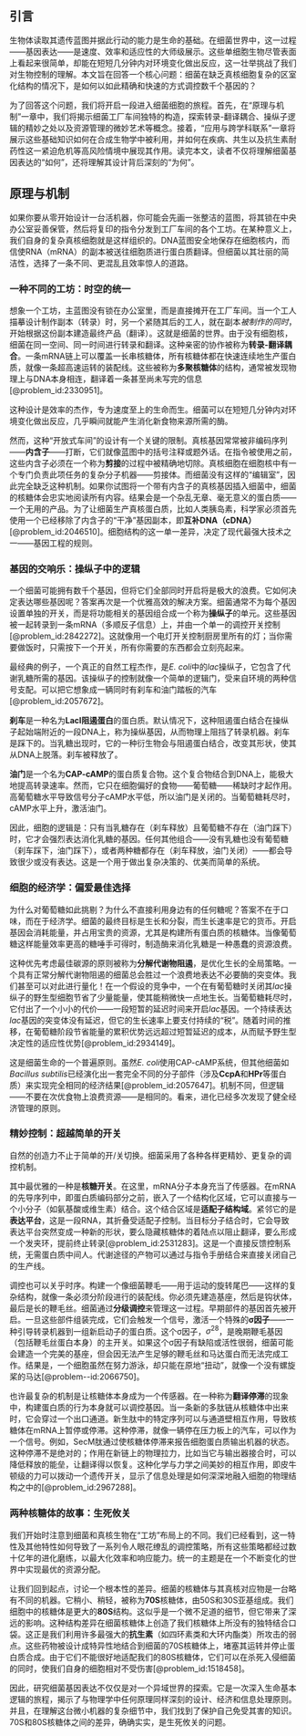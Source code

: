 ## 引言
生物体读取其遗传蓝图并据此行动的能力是生命的基础。在细菌世界中，这一过程——基因表达——是速度、效率和适应性的大师级展示。这些单细胞生物尽管表面上看起来很简单，却能在短短几分钟内对环境变化做出反应，这一壮举挑战了我们对生物控制的理解。本文旨在回答一个核心问题：细菌在缺乏真核细胞复杂的区室化结构的情况下，是如何以如此精确和快速的方式调控数千个基因的？

为了回答这个问题，我们将开启一段进入细菌细胞的旅程。首先，在“原理与机制”一章中，我们将揭示细菌工厂车间独特的构造，探索转录-翻译耦合、操纵子逻辑的精妙之处以及资源管理的微妙艺术等概念。接着，“应用与跨学科联系”一章将展示这些基础知识如何在合成生物学中被利用，并如何在疾病、共生以及抗生素耐药性这一紧迫危机等高风险情境中展现其作用。读完本文，读者不仅将理解细菌基因表达的“如何”，还将理解其设计背后深刻的“为何”。

## 原理与机制

如果你要从零开始设计一台活机器，你可能会先画一张整洁的蓝图，将其锁在中央办公室妥善保管，然后将复印的指令分发到工厂车间的各个工坊。在某种意义上，我们自身的复杂真核细胞就是这样组织的。DNA蓝图安全地保存在细胞核内，而信使RNA（mRNA）的副本被送往细胞质进行蛋白质翻译。但细菌以其壮丽的简洁性，选择了一条不同、更混乱且效率惊人的道路。

### 一种不同的工坊：时空的统一

想象一个工坊，主蓝图没有锁在办公室里，而是直接摊开在工厂车间。当一个工人描摹设计制作副本（转录）时，另一个紧随其后的工人，就在副本*被制作的同时*，开始根据这份副本建造最终产品（翻译）。这就是细菌的世界。由于没有细胞核，细菌在同一空间、同一时间进行转录和翻译。这种亲密的协作被称为**转录-翻译耦合**。一条mRNA链上可以覆盖一长串核糖体，所有核糖体都在快速连续地生产蛋白质，就像一条超高速运转的装配线。这些被称为**多聚核糖体**的结构，通常被发现物理上与DNA本身相连，翻译着一条甚至尚未写完的信息[@problem_id:2330951]。

这种设计是效率的杰作，专为速度至上的生命而生。细菌可以在短短几分钟内对环境变化做出反应，几乎瞬间就能产生消化新食物来源所需的酶。

然而，这种“开放式车间”的设计有一个关键的限制。真核基因常常被非编码序列——**内含子**——打断，它们就像蓝图中的括号注释或题外话。在指令被使用之前，这些内含子必须在一个称为**剪接**的过程中被精确地切除。真核细胞在细胞核中有一个专门负责此项任务的复杂分子机器——剪接体。而细菌没有这样的“编辑室”，因此完全缺乏这种机制。如果你试图将一个带有内含子的真核基因插入细菌中，细菌的核糖体会忠实地阅读所有内容。结果会是一个杂乱无章、毫无意义的蛋白质——一个无用的产品。为了让细菌生产真核蛋白质，比如人类胰岛素，科学家必须首先使用一个已经移除了内含子的“干净”基因副本，即**互补DNA（cDNA）**[@problem_id:2046510]。细胞结构的这一单一差异，决定了现代最强大技术之一——基因工程的规则。

### 基因的交响乐：操纵子中的逻辑

一个细菌可能拥有数千个基因，但将它们全部同时开启将是极大的浪费。它如何决定表达哪些基因呢？答案再次是一个优雅高效的解决方案。细菌通常不为每个基因设置单独的开关，而是将功能相关的基因组合成一个称为**操纵子**的单元。这些基因被一起转录到一条mRNA（多顺反子信息）上，并由一个单一的调控开关控制[@problem_id:2842272]。这就像用一个电灯开关控制厨房里所有的灯；当你需要做饭时，只需按下一个开关，所有你需要的东西都会立刻亮起来。

最经典的例子，一个真正的自然工程杰作，是*E. coli*中的*lac*操纵子，它包含了代谢乳糖所需的基因。该操纵子的控制就像一个简单的逻辑门，受来自环境的两种信号支配。可以把它想象成一辆同时有刹车和油门踏板的汽车[@problem_id:2057672]。

**刹车**是一种名为**LacI阻遏蛋白**的蛋白质。默认情况下，这种阻遏蛋白结合在操纵子起始端附近的一段DNA上，称为操纵基因，从而物理上阻挡了转录机器。刹车是踩下的。当乳糖出现时，它的一种衍生物会与阻遏蛋白结合，改变其形状，使其从DNA上脱落。刹车被释放了。

**油门**是一个名为**CAP-cAMP**的蛋白质复合物。这个复合物结合到DNA上，能极大地提高转录速率。然而，它只在细胞偏好的食物——葡萄糖——稀缺时才起作用。高葡萄糖水平导致信号分子cAMP水平低，所以油门是关闭的。当葡萄糖耗尽时，cAMP水平上升，激活油门。

因此，细胞的逻辑是：只有当乳糖存在（刹车释放）且葡萄糖不存在（油门踩下）时，它才会强烈表达消化乳糖的基因。任何其他组合——没有乳糖也没有葡萄糖（刹车踩下，油门踩下），或者两种糖都存在（刹车释放，油门关闭）——都会导致很少或没有表达。这是一个用于做出复杂决策的、优美而简单的系统。

### 细胞的经济学：偏爱最佳选择

为什么对葡萄糖如此挑剔？为什么不直接利用身边有的任何糖呢？答案不在于口味，而在于经济学。细菌的最终目标是生长和分裂，而生长速率是它的货币。开启基因会消耗能量，并占用宝贵的资源，尤其是构建所有蛋白质的核糖体。当像葡萄糖这样能量效率更高的糖唾手可得时，制造酶来消化乳糖是一种愚蠢的资源浪费。

这种优先考虑最佳碳源的原则被称为**分解代谢物阻遏**，是优化生长的全局策略。一个具有正常分解代谢物阻遏的细菌总会胜过一个浪费地表达不必要酶的突变体。我们甚至可以对此进行量化！在一个假设的竞争中，一个在有葡萄糖时关闭其*lac*操纵子的野生型细胞节省了少量能量，使其能稍微快一点地生长。当葡萄糖耗尽时，它付出了一个小小的代价——一段短暂的延迟时间来开启*lac*基因。一个持续表达*lac*基因的突变体没有延迟，但它的生长速率上要支付持续的“税”。随着时间的推移，在葡萄糖阶段节省能量的累积优势远远超过短暂延迟的成本，从而赋予野生型决定性的适应性优势[@problem_id:2934149]。

这是细菌生命的一个普遍原则。虽然*E. coli*使用CAP-cAMP系统，但其他细菌如*Bacillus subtilis*已经演化出一套完全不同的分子部件（涉及**CcpA**和**HPr**等蛋白质）来实现完全相同的经济结果[@problem_id:2057647]。机制不同，但逻辑——不要在次优食物上浪费资源——是相同的。看来，进化已经多次发现了健全经济管理的原则。

### 精妙控制：超越简单的开关

自然的创造力不止于简单的开/关切换。细菌采用了各种各样更精妙、更复杂的调控机制。

其中最优雅的一种是**核糖开关**。在这里，mRNA分子本身充当了传感器。在mRNA的先导序列中，即蛋白质编码部分之前，嵌入了一个结构化区域，它可以直接与一个小分子（如氨基酸或维生素）结合。这个结合区域是**适配子结构域**。紧邻它的是**表达平台**，这是一段RNA，其折叠受适配子控制。当目标分子结合时，它会导致表达平台突然变成一种新的形状，要么隐藏核糖体的着陆点以阻止翻译，要么形成一个发夹环，提前终止转录[@problem_id:2531283]。这是一个直接反馈控制系统，无需蛋白质中间人。代谢途径的产物可以通过与指令手册结合来直接关闭自己的生产线。

调控也可以关乎时序。构建一个像细菌鞭毛——用于运动的旋转尾巴——这样的复杂结构，就像一条必须分阶段进行的装配线。你必须先建造基座，然后是钩状体，最后是长的鞭毛丝。细菌通过**分级调控**来管理这一过程。早期部件的基因首先被开启。一旦这些部件组装完成，它们会触发一个信号，激活一个特殊的**σ因子**——一种引导转录机器到一组新启动子的蛋白质。这个σ因子，$\sigma^{28}$，是晚期鞭毛基因（包括鞭毛丝蛋白本身）的主开关。如果这个σ因子有缺陷或活性很弱，细菌可能会建造一个完美的基座，但会因无法产生足够的鞭毛丝和马达蛋白而无法完成工作。结果是，一个细胞虽然在努力游泳，却只能在原地“扭动”，就像一个没有螺旋桨的马达[@problem--id:2066750]。

也许最复杂的机制是让核糖体本身成为一个传感器。在一种称为**翻译停滞**的现象中，构建蛋白质的行为本身就可以调控基因。当一条新的多肽链从核糖体中出来时，它会穿过一个出口通道。新生肽中的特定序列可以与通道壁相互作用，导致核糖体在mRNA上暂停或停滞。这种停滞，就像一辆停在压力板上的汽车，可以作为一个信号。例如，SecM肽通过使核糖体停滞来报告细胞蛋白质输出机器的状态。这种停滞不是绝对的；作用在新链上的物理拉力，比如当它与输出器接合时，可以降低释放的能垒，让翻译得以恢复。这种化学与力学之间美妙的相互作用，即皮牛顿级的力可以拨动一个遗传开关，显示了信息处理是如何深深地融入细胞的物理结构之中的[@problem_id:2967288]。

### 两种核糖体的故事：生死攸关

我们开始时注意到细菌和真核生物在“工坊”布局上的不同。我们已经看到，这一特性及其他特性如何导致了一系列令人眼花缭乱的调控策略，所有这些策略都经过数十亿年的进化磨练，以最大化效率和响应能力。统一的主题是在一个不断变化的世界中实现最优的资源分配。

让我们回到起点，讨论一个根本性的差异。细菌的核糖体与其真核对应物是一台略有不同的机器。它稍小、稍轻，被称为**70S**核糖体，由50S和30S亚基组成。我们细胞中的核糖体是更大的**80S**结构。这似乎是一个微不足道的细节，但它带来了深远的影响。这种结构差异在细菌核糖体上创造了我们核糖体上所没有的独特结合口袋。这正是我们利用许多最强大的**抗生素**（如四环素类和大环内酯类）所攻击的弱点。这些药物被设计成特异性地结合到细菌的70S核糖体上，堵塞其运转并停止蛋白质合成。由于它们不能很好地适配我们的80S核糖体，它们可以在杀死入侵细菌的同时，使我们自身的细胞相对不受伤害[@problem_id:1518458]。

因此，研究细菌基因表达不仅仅是对一个异域世界的探索。它是一次深入生命基本逻辑的旅程，揭示了与物理学中任何原理同样深刻的设计、经济和信息处理原则。并且，在理解这台微小机器的复杂细节中，我们找到了保护自己免受其害的知识。70S和80S核糖体之间的差异，确确实实，是生死攸关的问题。

